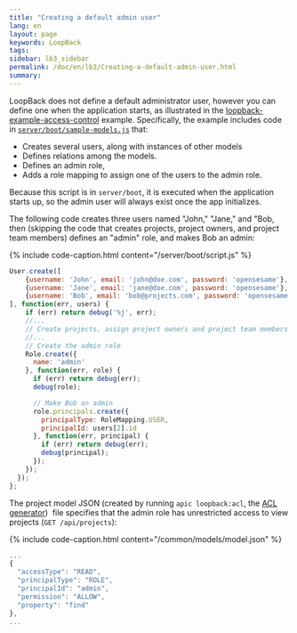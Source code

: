 ```yaml
---
title: "Creating a default admin user"
lang: en
layout: page
keywords: LoopBack
tags:
sidebar: lb3_sidebar
permalink: /doc/en/lb3/Creating-a-default-admin-user.html
summary:
---
```


LoopBack does not define a default administrator user, however you can define one when the application starts, as illustrated in the
[loopback-example-access-control](https://github.com/strongloop/loopback-example-access-control) example.
Specifically, the example includes code in [`server/boot/sample-models.js`](https://github.com/strongloop/loopback-example-access-control/blob/master/server/boot/sample-models.js) that:

* Creates several users, along with instances of other models
* Defines relations among the models.
* Defines an admin role,
* Adds a role mapping to assign one of the users to the admin role.

Because this script is in `server/boot`, it is executed when the application starts up, so the admin user will always exist once the app initializes.

The following code creates three users named "John," "Jane," and "Bob,
then (skipping the code that creates projects, project owners, and project team members) defines an "admin" role, and makes Bob an admin:

{% include code-caption.html content="/server/boot/script.js" %}
```javascript
User.create([
    {username: 'John', email: 'john@doe.com', password: 'opensesame'},
    {username: 'Jane', email: 'jane@doe.com', password: 'opensesame'},
    {username: 'Bob', email: 'bob@projects.com', password: 'opensesame'}
], function(err, users) {
    if (err) return debug('%j', err);
    //...
    // Create projects, assign project owners and project team members
    //...
    // Create the admin role
    Role.create({
      name: 'admin'
    }, function(err, role) {
      if (err) return debug(err);
      debug(role);

      // Make Bob an admin
      role.principals.create({
        principalType: RoleMapping.USER,
        principalId: users[2].id
      }, function(err, principal) {
        if (err) return debug(err);
        debug(principal);
      });
    });
  });
};
```

The project model JSON (created by running `apic loopback:acl`, the [ACL generator](ACL-generator.html)) 
file specifies that the admin role has unrestricted access to view projects (`GET /api/projects`):

{% include code-caption.html content="/common/models/model.json" %}
```javascript
...
{
  "accessType": "READ",
  "principalType": "ROLE",
  "principalId": "admin",
  "permission": "ALLOW",
  "property": "find"
},
...
```